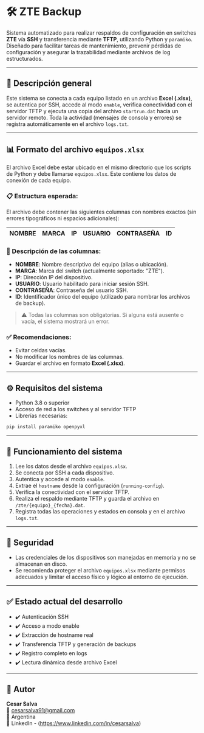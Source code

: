 # 🛠️ ZTE Backup

Sistema automatizado para realizar respaldos de configuración en switches **ZTE** vía **SSH** y transferencia mediante **TFTP**, utilizando Python y `paramiko`. Diseñado para facilitar tareas de mantenimiento, prevenir pérdidas de configuración y asegurar la trazabilidad mediante archivos de log estructurados.

---

## 📌 Descripción general

Este sistema se conecta a cada equipo listado en un archivo **Excel (.xlsx)**, se autentica por SSH, accede al modo `enable`, verifica conectividad con el servidor TFTP y ejecuta una copia del archivo `startrun.dat` hacia un servidor remoto. Toda la actividad (mensajes de consola y errores) se registra automáticamente en el archivo `logs.txt`.

---

## 📊 Formato del archivo `equipos.xlsx`

El archivo Excel debe estar ubicado en el mismo directorio que los scripts de Python y debe llamarse `equipos.xlsx`. Este contiene los datos de conexión de cada equipo.

### 📋 Estructura esperada:

El archivo debe contener las siguientes columnas con nombres exactos (sin errores tipográficos ni espacios adicionales):

| NOMBRE           | MARCA | IP           | USUARIO | CONTRASEÑA | ID       |
|------------------|-------|--------------|---------|------------|----------|

### 🧩 Descripción de las columnas:

- **NOMBRE**: Nombre descriptivo del equipo (alias o ubicación).
- **MARCA**: Marca del switch (actualmente soportado: "ZTE").
- **IP**: Dirección IP del dispositivo.
- **USUARIO**: Usuario habilitado para iniciar sesión SSH.
- **CONTRASEÑA**: Contraseña del usuario SSH.
- **ID**: Identificador único del equipo (utilizado para nombrar los archivos de backup).

> ⚠️ Todas las columnas son obligatorias. Si alguna está ausente o vacía, el sistema mostrará un error.

### ✅ Recomendaciones:

- Evitar celdas vacías.
- No modificar los nombres de las columnas.
- Guardar el archivo en formato **Excel (.xlsx)**.

---

## ⚙️ Requisitos del sistema

- Python 3.8 o superior
- Acceso de red a los switches y al servidor TFTP
- Librerías necesarias:

```bash
pip install paramiko openpyxl
```

---

## 🚀 Funcionamiento del sistema

1. Lee los datos desde el archivo `equipos.xlsx`.
2. Se conecta por SSH a cada dispositivo.
3. Autentica y accede al modo `enable`.
4. Extrae el `hostname` desde la configuración (`running-config`).
5. Verifica la conectividad con el servidor TFTP.
6. Realiza el respaldo mediante TFTP y guarda el archivo en `/zte/{equipo}_{fecha}.dat`.
7. Registra todas las operaciones y estados en consola y en el archivo `logs.txt`.

---

## 🔐 Seguridad

- Las credenciales de los dispositivos son manejadas en memoria y no se almacenan en disco.
- Se recomienda proteger el archivo `equipos.xlsx` mediante permisos adecuados y limitar el acceso físico y lógico al entorno de ejecución.

---

## ✅ Estado actual del desarrollo

- ✔️ Autenticación SSH
- ✔️ Acceso a modo enable
- ✔️ Extracción de hostname real
- ✔️ Transferencia TFTP y generación de backups
- ✔️ Registro completo en logs
- ✔️ Lectura dinámica desde archivo Excel

---

## 👤 Autor

**Cesar Salva**  
📧 cesarsalva91@gmail.com  
📍 Argentina  
🔗 LinkedIn - (https://www.linkedin.com/in/cesarsalva)

